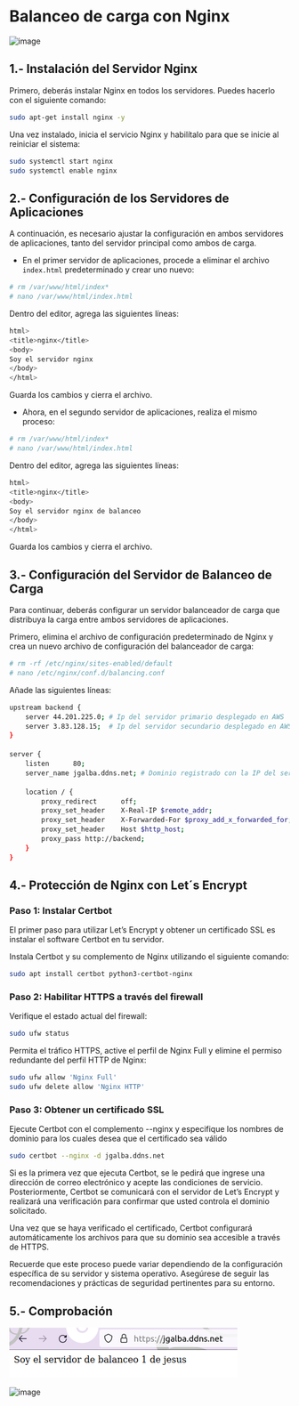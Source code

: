 # Balanceo de carga con Nginx

![image](https://quiksite.com/wp-content/uploads/2016/09/Nginx-Logo-02.png)


## 1.- Instalación del Servidor Nginx

Primero, deberás instalar Nginx en todos los servidores. Puedes hacerlo con el siguiente comando:

```bash
sudo apt-get install nginx -y
```
Una vez instalado, inicia el servicio Nginx y habilítalo para que se inicie al reiniciar el sistema:

```bash
sudo systemctl start nginx
sudo systemctl enable nginx
```
## 2.- Configuración de los Servidores de Aplicaciones

A continuación, es necesario ajustar la configuración en ambos servidores de aplicaciones, 
tanto del servidor principal como ambos de carga.

* En el primer servidor de aplicaciones, procede a eliminar el archivo `index.html` predeterminado y crear uno nuevo:

```bash
# rm /var/www/html/index*
# nano /var/www/html/index.html
```
Dentro del editor, agrega las siguientes líneas:

```bash
html>
<title>nginx</title>
<body>
Soy el servidor nginx
</body>
</html>
```
Guarda los cambios y cierra el archivo.
* Ahora, en el segundo servidor de aplicaciones, realiza el mismo proceso:

```bash
# rm /var/www/html/index*
# nano /var/www/html/index.html
```
Dentro del editor, agrega las siguientes líneas:

```bash
html>
<title>nginx</title>
<body>
Soy el servidor nginx de balanceo
</body>
</html>
```
Guarda los cambios y cierra el archivo.

## 3.- Configuración del Servidor de Balanceo de Carga

Para continuar, deberás configurar un servidor balanceador de carga que distribuya la carga entre ambos servidores de aplicaciones. 

Primero, elimina el archivo de configuración predeterminado de Nginx y crea un nuevo archivo de configuración del balanceador de carga:

```bash
# rm -rf /etc/nginx/sites-enabled/default 
# nano /etc/nginx/conf.d/balancing.conf
```

Añade las siguientes líneas:

```bash
upstream backend {
    server 44.201.225.0; # Ip del servidor primario desplegado en AWS
    server 3.83.128.15;  # Ip del servidor secundario desplegado en AWS
}

server {
    listen      80;
    server_name jgalba.ddns.net; # Dominio registrado con la IP del servidor de balanceo de carga

    location / {
        proxy_redirect      off;
        proxy_set_header    X-Real-IP $remote_addr;
        proxy_set_header    X-Forwarded-For $proxy_add_x_forwarded_for;
        proxy_set_header    Host $http_host;
        proxy_pass http://backend;
    }
}
```

## 4.- Protección de Nginx con Let´s Encrypt
### Paso 1: Instalar Certbot

El primer paso para utilizar Let’s Encrypt y obtener un certificado SSL es instalar el software Certbot en tu servidor.

Instala Certbot y su complemento de Nginx utilizando el siguiente comando:

```bash
sudo apt install certbot python3-certbot-nginx
```
### Paso 2: Habilitar HTTPS a través del firewall

Verifique el estado actual del firewall:

```bash
sudo ufw status
```
Permita el tráfico HTTPS, active el perfil de Nginx Full y elimine el permiso redundante del perfil HTTP de Nginx:

```bash
sudo ufw allow 'Nginx Full'
sudo ufw delete allow 'Nginx HTTP'
```
### Paso 3: Obtener un certificado SSL

Ejecute Certbot con el complemento --nginx y especifique los nombres de dominio para los cuales desea que el certificado sea válido

```bash
sudo certbot --nginx -d jgalba.ddns.net
```

Si es la primera vez que ejecuta Certbot, se le pedirá que ingrese una dirección de correo electrónico y acepte las condiciones de servicio. Posteriormente, Certbot se comunicará con el servidor de Let’s Encrypt y realizará una verificación para confirmar que usted controla el dominio solicitado.

Una vez que se haya verificado el certificado, Certbot configurará automáticamente los archivos para que su dominio sea accesible a través de HTTPS.

Recuerde que este proceso puede variar dependiendo de la configuración específica de su servidor y sistema operativo. Asegúrese de seguir las recomendaciones y prácticas de seguridad pertinentes para su entorno.

## 5.- Comprobación
![image](/img/nginx.png)

![image](/img/nginx1.png)

